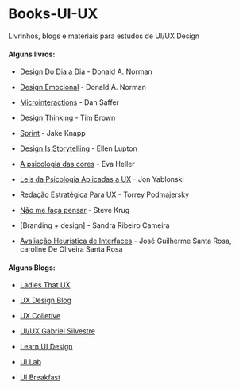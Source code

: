 # Books-UI-UX
Livrinhos, blogs e materiais para estudos de UI/UX Design 
#### Alguns livros:
* [Design Do Dia a Dia] - Donald A. Norman
* [Design Emocional] - Donald A. Norman
* [Microinteractions] - Dan Saffer
* [Design Thinking] - Tim Brown
* [Sprint] - Jake Knapp 
* [Design Is Storytelling] - Ellen Lupton
* [A psicologia das cores] - Eva Heller 
* [Leis da Psicologia Aplicadas a UX] - Jon Yablonski
* [Redação Estratégica Para UX] - Torrey Podmajersky
* [Não me faça pensar] - Steve Krug
* [Branding + design] -  Sandra Ribeiro Cameira
* [Avaliação Heurística de Interfaces] - José Guilherme Santa Rosa, caroline De Oliveira Santa Rosa 

   [Design Do Dia a Dia]: <https://www.amazon.com.br/Design-do-Dia/dp/8532520839/ref=sr_1_1?adgrpid=80235345566&dchild=1&gclid=Cj0KCQjwlvT8BRDeARIsAACRFiWaTcd2nPT7GXH9jNg0uF0bZ3BufoudtHZK_q8VQl-D9bt58Le6EY0aAmgMEALw_wcB&hvadid=425982624205&hvdev=c&hvlocphy=1031783&hvnetw=g&hvqmt=e&hvrand=1481435250046052024&hvtargid=kwd-856346056465&hydadcr=5629_11235159&keywords=design+do+dia-a-dia&qid=1604190635&sr=8-1&tag=hydrbrgk-20>
   [Design Emocional]: <https://www.amazon.com.br/Design-Emocional-Donald-Norman/dp/8532523323/ref=sr_1_1?__mk_pt_BR=%C3%85M%C3%85%C5%BD%C3%95%C3%91&dchild=1&keywords=DEsign+emocional&qid=1604190773&sr=8-1>
   [Microinteractions]: <https://www.amazon.com.br/Microinteractions-Color-Designing-Details-English-ebook/dp/B00FRSNHIW/ref=sr_1_1?__mk_pt_BR=%C3%85M%C3%85%C5%BD%C3%95%C3%91&crid=1P6W9IWS1PRIC&dchild=1&keywords=microinteractions&qid=1604190849&sprefix=microintera%2Caps%2C271&sr=8-1>
   [Design Thinking]: <https://www.amazon.com.br/Design-thinking-Tim-Brown/dp/8550801348/ref=sr_1_1?__mk_pt_BR=%C3%85M%C3%85%C5%BD%C3%95%C3%91&crid=2BWRC9PXU8QMZ&dchild=1&keywords=design+thinking&qid=1604190925&sprefix=design+th%2Caps%2C282&sr=8-1>
   [Sprint]: <https://www.amazon.com.br/Sprint-M%C3%A9todo-Google-Testar-Aplicar/dp/8551001523/ref=pd_bxgy_img_2/130-5358191-0773209?_encoding=UTF8&pd_rd_i=8551001523&pd_rd_r=be162183-8672-4cd9-995f-a536de699c8b&pd_rd_w=EjUlD&pd_rd_wg=FkVXv&pf_rd_p=cfb8196f-900f-4d57-8879-02619d5aab28&pf_rd_r=R076RRRKSD8VP4Y16076&psc=1&refRID=R076RRRKSD8VP4Y16076>
[Design Is Storytelling]: <https://www.amazon.com.br/dp/194230319X/?coliid=I1H7E9IG3WNJQ4&colid=2RM0P81IS5EZO&psc=1&ref_=lv_ov_lig_dp_it_im>
[A psicologia das cores]: <https://www.amazon.com.br/dp/658828005X/?coliid=I2I83O2CQIVAWV&colid=2RM0P81IS5EZO&psc=1&ref_=lv_ov_lig_dp_it_im>
[Leis da Psicologia Aplicadas a UX]: <https://www.amazon.com.br/dp/6586057256/?coliid=I149R20FI34YDB&colid=2RM0P81IS5EZO&psc=1&ref_=lv_ov_lig_dp_it_im>
[Redação Estratégica Para UX]: <https://www.amazon.com.br/dp/8575228129/?coliid=I9MQUGKHIZNBF&colid=2RM0P81IS5EZO&psc=1&ref_=lv_ov_lig_dp_it>
[Não me faça pensar]: <https://www.amazon.com.br/dp/8576088509/?coliid=I3IPSD7DRXSC3K&colid=2RM0P81IS5EZO&psc=1&ref_=lv_ov_lig_dp_it>
[ Sandra Ribeiro Cameira]: <https://www.amazon.com.br/dp/8539611392/?coliid=I1VK2QZZ6LDMCV&colid=2RM0P81IS5EZO&psc=1&ref_=lv_ov_lig_dp_it>
[Avaliação Heurística de Interfaces]: <https://www.amazon.com.br/dp/6588680015/?coliid=I3TK5PHI9QRBAI&colid=2RM0P81IS5EZO&psc=1&ref_=lv_ov_lig_dp_it>

#### Alguns Blogs:
* [Ladies That UX]
* [UX Design Blog] 
* [UX Colletive] 
* [UI/UX Gabriel Silvestre] 
* [Learn UI Design] 
* [UI Lab]
* [UI Breakfast] 

   [Ladies That UX]: <https://www.ladiesthatux.com/>
   [UX Design Blog]: <https://uxdesign.blog.br/?gi=e1432c8e35aa>
   [UX Colletive]: <https://brasil.uxdesign.cc/?gi=99d6a99e985a>
   [UI/UX Gabriel Silvestre]: <https://gabrielsilvestri.com.br/>
   [Learn UI Design]: <https://learnui.design/blog/>
   [UI Lab]: <https://uilab.com.br/>
   [UI Breakfast]: <https://uibreakfast.com/blog/>
   [UI Breakfast]: <https://uibreakfast.com/blog/>
